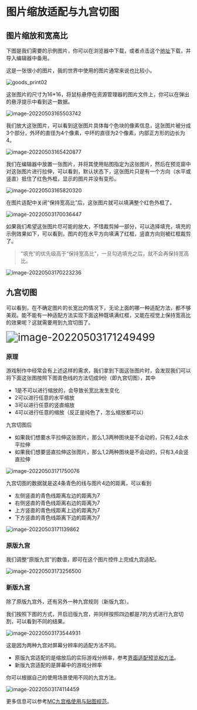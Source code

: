 

# 图片缩放适配与九宫切图

## 图片缩放和宽高比

下图是我们需要的示例图片，你可以在浏览器中下载，或者点击这个[地址](https://g79.gdl.netease.com/goods_print02.png)下载，并导入编辑器中备用。

这是一张很小的图片，我的世界中使用的图片通常来说也比较小。

![goods_print02](./images/goods_print02.png)

这张图片的尺寸为16*16，将鼠标悬停在资源管理器的图片文件上，你可以在弹出的悬浮提示中看到这一数据。

![image-20220503165503742](./images/image-20220503165503742.png)

我们放大这张图片，可以看到这张图片具体每个色块的像素信息，这张图片被分成3个部分，外环的直径为4个像素，中环的直径为2个像素，内部正方形的边长为4。

![image-20220503165420877](./images/image-20220503165420877.png)

我们在编辑器中放置一张图片，并将其使用贴图指定为这张图片，然后在预览窗中对这张图片进行拉伸，可以看到，默认状态下，这张图片只是有一个方向（水平或竖直）抵住了红色外框，显示的图片并没有变形。

![image-20220503165820320](./images/image-20220503165820320.png)

在图片适配中关闭“保持宽高比”后，这张图片就可以填满整个红色外框了。

![image-20220503170036447](./images/image-20220503170036447.png)

如果我们希望这张图片尽可能的放大，不惜裁剪掉一部分，可以选择填充，填充的示例效果如下，可以看到，图片的在水平方向填满了红框，竖直方向则被红框裁剪了。

> “填充”的优先级高于“保持宽高比”，一旦勾选填充之后，就不会再保持宽高比。

![image-20220503170223236](./images/image-20220503170223236.png)

## 九宫切图

可以看到，在不确定图片的长宽比的情况下，无论上面的哪一种适配方法，都不够美观。能不能有一种适配方法实现下面这种既填满红框，又能在视觉上保持宽高比的效果呢？这就需要用到九宫切图了。

<img src="./images/image-20220503171249499.png" alt="image-20220503171249499" style="zoom:200%;" />

### 原理

游戏制作中经常会有上述这样的需求，我们拿到下面这张图片时，会发现我们可以将下面这张图按照下图青色线的方法切成9份（即九宫切图），其中

- 1是不可以进行缩放的，会导致长宽比发生变化
- 2可以进行任意的水平缩放
- 3可以进行任意的竖直缩放
- 4可以进行任意的缩放（反正是纯色了，怎么缩放都可以）

九宫切图后

- 如果我们想要水平拉伸这张图片，那么1,3两种图块是不会动的，只有2,4会水平拉伸
- 如果我们想要竖直拉伸这张图片，那么1,2两种图块是不会动的，只有3,4会竖直拉伸

![image-20220503171750076](./images/image-20220503171750076.png)

九宫切图的数据就是这4条青色的线与图片4边的距离，可以看到

- 左侧竖直的青色线距离左边的距离为7
- 右侧竖直的青色线距离右边的距离为7
- 上方竖直的青色线距离上边的距离为7
- 下方竖直的青色线距离下边的距离为7

![image-20220503171139862](./images/image-20220503171139862.png)

### 原版九宫

我们调整“原版九宫”的数值，即可在这个图片控件上完成九宫适配。

![image-20220503173256500](./images/image-20220503173256500.png)

### 新版九宫

除了原版九宫外，还有另外一种九宫规则（新版九宫）。

我们按照下图的方式，开启旧版九宫，并同样按照四边都是7的方式进行九宫切割，可以看到不同的结果。

![image-20220503173544931](./images/image-20220503173544931.png)

这是因为两种九宫对屏幕分辨率的适配方法不同。

- 原版九宫适配的是缩放后的实际游戏分辨率，参考[界面适配预览和方法](./20-界面适配预览和方法.md)。
- 新版九宫适配的是屏幕中的游戏分辨率

你可以根据自己的使用场景使用不同的九宫方法。

![image-20220503174114459](./images/image-20220503174114459.png)

更多信息可以参考[MC九宫格使用与贴图规范](../16-美术/50-贴图规范及九宫格使用.md)。
